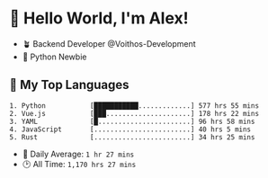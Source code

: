 # 👋 Hello World, I'm Alex!

- 🪴 Backend Developer @Voithos-Development
- 🐍 Python Newbie

## 💚 My Top Languages
```
1. Python           [███████████.............] 577 hrs 55 mins
2. Vue.js           [███.....................] 178 hrs 22 mins
3. YAML             [█.......................] 96 hrs 58 mins
4. JavaScript       [........................] 40 hrs 5 mins
5. Rust             [........................] 34 hrs 25 mins
```
- 💪 Daily Average: `1 hr 27 mins`
- 🕑 All Time: `1,170 hrs 27 mins`
